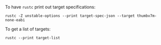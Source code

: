 To have ```rustc``` print out target specifications:

    rustc -Z unstable-options --print target-spec-json --target thumbv7m-none-eabi

To get a list of targets:

    rustc --print target-list
